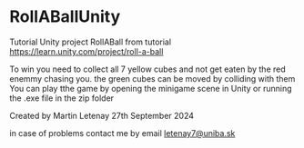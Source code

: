 # RollABallUnity
Tutorial Unity project RollABall from tutorial https://learn.unity.com/project/roll-a-ball

To win you need to collect all 7 yellow cubes and not get eaten by the red enemmy chasing you.
the green cubes can be moved by colliding with them
You can play tthe game by opening the minigame scene in Unity or running the .exe file in the zip folder

Created by Martin Letenay
27th September 2024

in case of problems contact me by email
letenay7@uniba.sk

